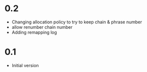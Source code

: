 # 0.2

 - Changing allocation policy to try to keep chain & phrase number
 - allow renumber chain number
 - Adding remapping log

# 0.1

 - Initial version


